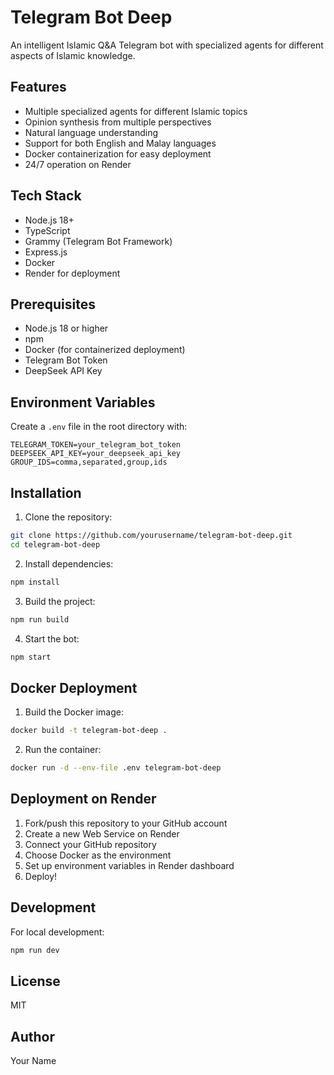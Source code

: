# Telegram Bot Deep

An intelligent Islamic Q&A Telegram bot with specialized agents for different aspects of Islamic knowledge.

## Features

- Multiple specialized agents for different Islamic topics
- Opinion synthesis from multiple perspectives
- Natural language understanding
- Support for both English and Malay languages
- Docker containerization for easy deployment
- 24/7 operation on Render

## Tech Stack

- Node.js 18+
- TypeScript
- Grammy (Telegram Bot Framework)
- Express.js
- Docker
- Render for deployment

## Prerequisites

- Node.js 18 or higher
- npm
- Docker (for containerized deployment)
- Telegram Bot Token
- DeepSeek API Key

## Environment Variables

Create a `.env` file in the root directory with:

```env
TELEGRAM_TOKEN=your_telegram_bot_token
DEEPSEEK_API_KEY=your_deepseek_api_key
GROUP_IDS=comma,separated,group,ids
```

## Installation

1. Clone the repository:
```bash
git clone https://github.com/yourusername/telegram-bot-deep.git
cd telegram-bot-deep
```

2. Install dependencies:
```bash
npm install
```

3. Build the project:
```bash
npm run build
```

4. Start the bot:
```bash
npm start
```

## Docker Deployment

1. Build the Docker image:
```bash
docker build -t telegram-bot-deep .
```

2. Run the container:
```bash
docker run -d --env-file .env telegram-bot-deep
```

## Deployment on Render

1. Fork/push this repository to your GitHub account
2. Create a new Web Service on Render
3. Connect your GitHub repository
4. Choose Docker as the environment
5. Set up environment variables in Render dashboard
6. Deploy!

## Development

For local development:
```bash
npm run dev
```

## License

MIT

## Author

Your Name 